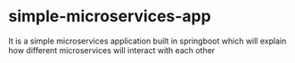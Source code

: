 # simple-microservices-app
It is a simple microservices application built in springboot which will explain how different microservices will interact with each other  

